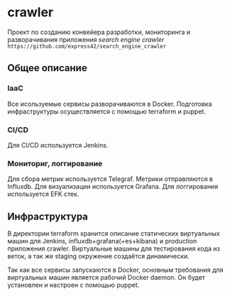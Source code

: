 # crawler
Проект по созданию конвейера разработки, мониторинга и разворачивания приложения _search engine crawler_ `https://github.com/express42/search_engine_crawler`
## Общее описание 
### IaaC
Все исользуемые сервисы разворачиваются в Docker. Подготовка инфраструктуры осуществляется с помощью terraform и puppet.
### CI/CD
Для CI/CD используется Jenkins.
### Мониториг, логгирование
Для сбора метрик используется Telegraf. Метрики отправляются в Influxdb. Для визуализации используется Grafana. Для логгирования используется EFK стек.
## Инфраструктура
В директории terraform хранится описание статических виртуальных машин для Jenkins, influxdb+grafana(+es+kibana) и production приложения crawler. Виртуальные машины для тестирования кода из веток, а так же staging окружение создаётся динамически.

Так как все сервисы запускаются в Docker, основным требования для виртуальных машин является рабочий Docker daemon. Он будет установлен и настроен с помощью puppet.
